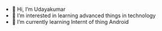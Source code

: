 - 👋 Hi, I’m Udayakumar
- 👀 I’m interested in learning advanced things in technology
- 🌱 I’m currently learning Internt of thing Android

<!---
udr537289/udr537289 is a ✨ special ✨ repository because its `README.md` (this file) appears on your GitHub profile.
You can click the Preview link to take a look at your changes.
--->
